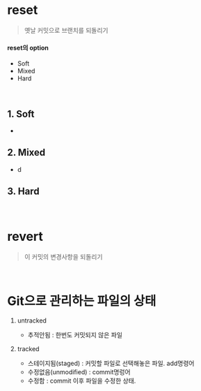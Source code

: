 
# reset
> 옛날 커밋으로 브랜치를 되돌리기


#### reset의 option

   - Soft
   - Mixed
   - Hard

<br>

## 1. Soft
  
   - 


## 2. Mixed
  
   - d


## 3. Hard



<br>


# revert
> 이 커밋의 변경사항을 되돌리기


<br>

# Git으로 관리하는 파일의 상태
1. untracked
   - 추적안됨
      : 한번도 커밋되지 않은 파일


2. tracked 
   - 스테이지됨(staged)
        : 커밋할 파일로 선택해놓은 파일. add명령어
   - 수정없음(unmodified)
        : commit명렁어
   - 수정함
        : commit 이후 파일을 수정한 상태.
